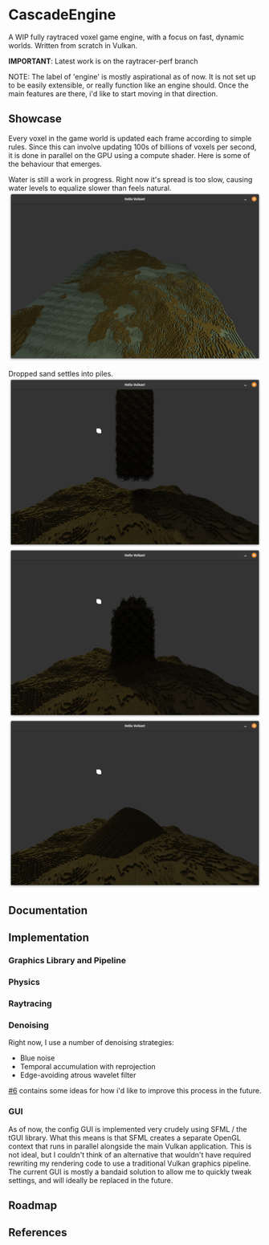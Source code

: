 # CascadeEngine
A WIP fully raytraced voxel game engine, with a focus on fast, dynamic worlds. Written from scratch in Vulkan.

__IMPORTANT__: Latest work is on the raytracer-perf branch

NOTE: The label of 'engine' is mostly aspirational as of now. It is not set up to be easily extensible, or really function like an engine should. Once the main features are there, i'd like to start moving in that direction.

## Showcase
Every voxel in the game world is updated each frame according to simple rules. Since this can involve updating 100s of billions of voxels per second, it is done in parallel on the GPU using a compute shader. Here is some of the behaviour that emerges.

Water is still a work in progress. Right now it's spread is too slow, causing water levels to equalize slower than feels natural.
![Water1](images/v0.1/Cascade_Water1.png)

Dropped sand settles into piles.
![Sand1](images/v0.1/Cascade_Sand1.png)
![Sand2](images/v0.1/Cascade_Sand2.png)
![Sand3](images/v0.1/Cascade_Sand3.png)

## Documentation

## Implementation
### Graphics Library and Pipeline
### Physics
### Raytracing


### Denoising
Right now, I use a number of denoising strategies:
- Blue noise
- Temporal accumulation with reprojection
- Edge-avoiding atrous wavelet filter

[#6](https://github.com/Jack-Rickwood/CascadeEngine/issues/6) contains some ideas for how i'd like to improve this process in the future.

### GUI
As of now, the config GUI is implemented very crudely using SFML / the tGUI library. What this means is that SFML creates a separate OpenGL context that runs in parallel alongside the main Vulkan application. This is not ideal, but I couldn't think of an alternative that wouldn't have required rewriting my rendering code to use a traditional Vulkan graphics pipeline. The current GUI is mostly a bandaid solution to allow me to quickly tweak settings, and will ideally be replaced in the future.

## Roadmap

## References
